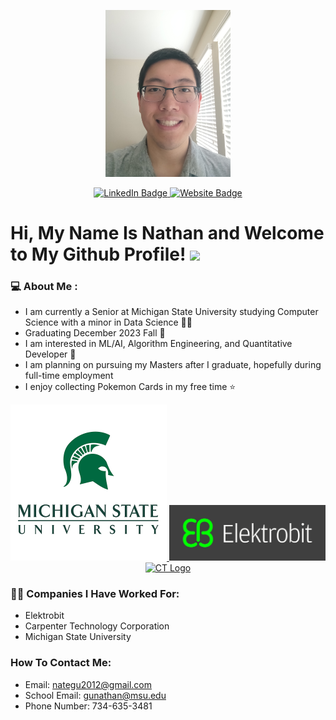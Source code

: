 <p align="center">
  <img src="Profile_Picture.jpg" alt="Profile_Picture" width="200">
</p>

<div id="badges" align="center">
  <a href="https://www.linkedin.com/in/nategu72/" align="center">
    <img src="https://img.shields.io/badge/LinkedIn-blue?style=for-the-badge&logo=linkedin&logoColor=black" alt="LinkedIn Badge">
  </a>
  <a href="https://exam-nyzwctloba-uc.a.run.app" align="center">
    <img src="https://img.shields.io/badge/Website_Project-red?logo=javascript&logoColor=black&style=for-the-badge" alt="Website Badge">
  </a>
</div>

<!--
<p align="center">
  <img src="https://komarev.com/ghpvc/?username=Ytesgn&style=flat-square&color=blue" alt="Profile Views"/>
</p>
-->

<h1>
  Hi, My Name Is Nathan and Welcome to My Github Profile!
  <img src="https://media.giphy.com/media/hvRJCLFzcasrR4ia7z/giphy.gif" width="30">
</h1>

### :computer: About Me :
- I am currently a Senior at Michigan State University studying Computer Science with a minor in Data Science :man_student:
- Graduating December 2023 Fall :school:
- I am interested in ML/AI, Algorithm Engineering, and Quantitative Developer :necktie:
- I am planning on pursuing my Masters after I graduate, hopefully during full-time employment
- I enjoy collecting Pokemon Cards in my free time :star:

<div id="images" align="center">
  <a href="https://msu.edu/" align="center">
    <img src="MSU_logo.png" alt="MSU Logo" width="250">
  </a>
  
  <a href="https://www.elektrobit.com/" align="center">
    <img src="EB_logo.jpg" alt="EB Logo" width="250">
  </a>

  <a href="https://www.carpentertechnology.com/" align="center">
    <img src="CT_logo.png" alt="CT Logo" width="250">
  </a>
</div>
  
### :office_worker: Companies I Have Worked For:
- Elektrobit
- Carpenter Technology Corporation
- Michigan State University

### How To Contact Me:
- Email: nategu2012@gmail.com
- School Email: gunathan@msu.edu
- Phone Number: 734-635-3481

<!--
**Ytesgn/Ytesgn** is a ✨ _special_ ✨ repository because its `README.md` (this file) appears on your GitHub profile.

Here are some ideas to get you started:

- 🔭 I’m currently working on ...
- 🌱 I’m currently learning ...
- 👯 I’m looking to collaborate on ...
- 🤔 I’m looking for help with ...
- 💬 Ask me about ...
- 📫 How to reach me: ...
- 😄 Pronouns: ...
- ⚡ Fun fact: ...
-->
